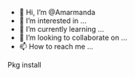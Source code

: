 - 👋 Hi, I’m @Amarmanda
- 👀 I’m interested in ...
- 🌱 I’m currently learning ...
- 💞️ I’m looking to collaborate on ...
- 📫 How to reach me ...

<!---
Amarmanda/Amarmanda is a ✨ special ✨ repository because its `README.md` (this file) appears on your GitHub profile.
You can click the Preview link to take a look at your changes.
--->
Pkg install
